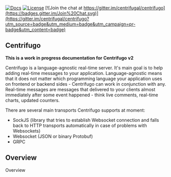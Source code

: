 [![Docs](https://img.shields.io/badge/docs-current-brightgreen.svg)](https://github.com/centrifugal/centrifugo)
[![License](https://img.shields.io/badge/license-MIT-blue.svg)](https://github.com/containous/traefik/blob/master/LICENSE.md)
[![Join the chat at https://gitter.im/centrifugal/centrifugo](https://badges.gitter.im/Join%20Chat.svg)](https://gitter.im/centrifugal/centrifugo?utm_source=badge&utm_medium=badge&utm_campaign=pr-badge&utm_content=badge)

## Centrifugo

**This is a work in progress documentation for Centrifugo v2**

Centrifugo is a language-agnostic real-time server. It's main goal is to help adding real-time messages to your application. Language-agnostic means that it does not matter which programming language your application uses on frontend or backend sides - Centrifugo can work in conjunction with any. Real-time messages are messages that delivered to your clients almost immediately after some event happened - think live comments, real-time charts, updated counters.

There are several main transports Centrifugo supports at moment:

* SockJS (library that tries to establish Websocket connection and falls back to HTTP transports automatically in case of problems with Websockets)
* Websocket (JSON or binary Protobuf)
* GRPC

## Overview

Overview